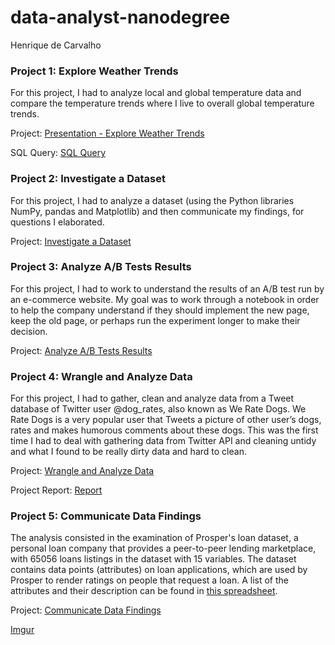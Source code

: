 # data-analyst-nanodegree

Henrique de Carvalho

### Project 1: Explore Weather Trends

For this project, I had to analyze local and global temperature data and compare the temperature trends where I live to overall global temperature trends.

Project: [Presentation - Explore Weather Trends](https://drive.google.com/open?id=1kZRJHGY7qFLXuI7FFl1wSaeysw7B5pAa)

SQL Query: [SQL Query](https://github.com/decarvalhohenrique/data-analyst-nanodegree/blob/master/Project%201/sql-query.sql)

### Project 2: Investigate a Dataset

For this project, I had to analyze a dataset (using the Python libraries NumPy, pandas and Matplotlib) and then communicate my findings, for questions I elaborated.

Project: [Investigate a Dataset](https://github.com/decarvalhohenrique/data-analyst-nanodegree/blob/master/Project%202/energy-data-analysis-v5.ipynb)

### Project 3: Analyze A/B Tests Results

For this project, I had to work to understand the results of an A/B test run by an e-commerce website. My goal was to work through a notebook in order to help the company understand if they should implement the new page, keep the old page, or perhaps run the experiment longer to make their decision.

Project: [Analyze A/B Tests Results](https://github.com/decarvalhohenrique/data-analyst-nanodegree/blob/master/Project%202/energy-data-analysis-v5.ipynb)

### Project 4: Wrangle and Analyze Data

For this project, I had to gather, clean and analyze data from a Tweet database of Twitter user @dog_rates, also known as We Rate Dogs. We Rate Dogs is a very popular user that Tweets a picture of other user’s dogs, rates and makes humorous comments about these dogs. This was the first time I had to deal with gathering data from Twitter API and cleaning untidy and what I found to be really dirty data and hard to clean.

Project: [Wrangle and Analyze Data](https://github.com/decarvalhohenrique/data-analyst-nanodegree/blob/master/project4/wrangle_act.ipynb)

Project Report: [Report](https://github.com/decarvalhohenrique/data-analyst-nanodegree/blob/master/project4/report.md)

### Project 5: Communicate Data Findings

The analysis consisted in the examination of Prosper's loan dataset, a personal loan company that provides a peer-to-peer lending marketplace, with 65056 loans listings in the dataset with 15 variables. The dataset contains data points (attributes) on loan applications, which are used by Prosper to render ratings on people that request a loan. A list of the attributes and their description can be found in [this spreadsheet](https://docs.google.com/spreadsheets/d/1CC0PIpSdnPfxHKPzGcdtetAHGZBHJrxTfZBJ5cdZtvc/edit?usp=sharing).

Project: [Communicate Data Findings](https://github.com/decarvalhohenrique/data-analyst-nanodegree/tree/master/project5)

[Imgur](https://imgur.com/o3nB1hu)
